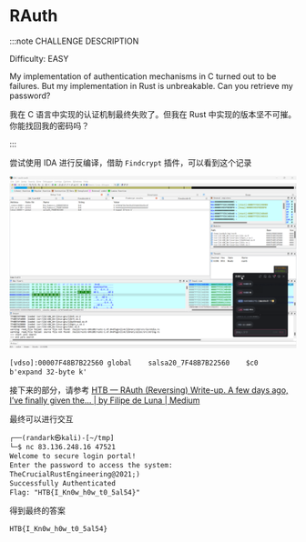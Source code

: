 # RAuth

:::note CHALLENGE DESCRIPTION

Difficulty: EASY

My implementation of authentication mechanisms in C turned out to be failures. But my implementation in Rust is unbreakable. Can you retrieve my password?

我在 C 语言中实现的认证机制最终失败了。但我在 Rust 中实现的版本坚不可摧。你能找回我的密码吗？

:::

尝试使用 IDA 进行反编译，借助 `Findcrypt` 插件，可以看到这个记录

![img](img/image_20250320-212052.png)

```plaintext
[vdso]:00007F48B7B22560 global    salsa20_7F48B7B22560    $c0    b'expand 32-byte k'
```

接下来的部分，请参考 [HTB — RAuth (Reversing) Write-up. A few days ago, I’ve finally given the… | by Filipe de Luna | Medium](https://filipedeluna.medium.com/htb-rauth-reversing-write-up-5f7b7393a1a7)

最终可以进行交互

```shell
┌──(randark㉿kali)-[~/tmp]
└─$ nc 83.136.248.16 47521
Welcome to secure login portal!
Enter the password to access the system: 
TheCrucialRustEngineering@2021;)
Successfully Authenticated
Flag: "HTB{I_Kn0w_h0w_t0_5al54}"
```

得到最终的答案

```flag
HTB{I_Kn0w_h0w_t0_5al54}
```
